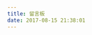 ```yaml
---
title: 留言板
date: 2017-08-15 21:38:01
---
```

<div id="container"></div>
<link rel="stylesheet" href="https://jjeejj.github.io/css/gitment.css">
<script src="https://jjeejj.github.io/js/gitment.js"></script>
<script>
var gitment = new Gitment({
  id: 'window.location.pathname',
  owner: 'Yiaichen',  //改你自己的名字
  repo: 'Yiaichen.github.io',  //专门储存评论一个GitHub仓库
  oauth: {
    client_id: '9b8e604efcd26ebbdedd',
    client_secret: 'd641e81ad3029812cf4c78360a2dee32414659a4', 
  },
})
gitment.render('container')
</script>